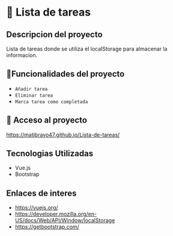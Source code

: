 # :notebook_with_decorative_cover: Lista de tareas

## Descripcion del proyecto
Lista de tareas donde se utiliza el localStorage para almacenar la informacion.

## :hammer:Funcionalidades del proyecto

- `Añadir tarea` 
- `Eliminar tarea` 
- `Marca tarea como completada`

## 📁 Acceso al proyecto

https://matibravo47.github.io/Lista-de-tareas/

## Tecnologias Utilizadas

- Vue.js 
- Bootstrap 

## Enlaces de interes

- https://vuejs.org/
- https://developer.mozilla.org/en-US/docs/Web/API/Window/localStorage
- https://getbootstrap.com/
